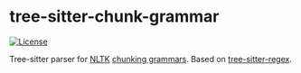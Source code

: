 # tree-sitter-chunk-grammar

[![License](https://img.shields.io/badge/License-MIT-green.svg)](https://opensource.org/licenses/MIT)

Tree-sitter parser for [NLTK](https://www.nltk.org) [chunking grammars](https://www.nltk.org/howto/chunk.html). Based on [tree-sitter-regex](https://github.com/tree-sitter/tree-sitter-regex).
